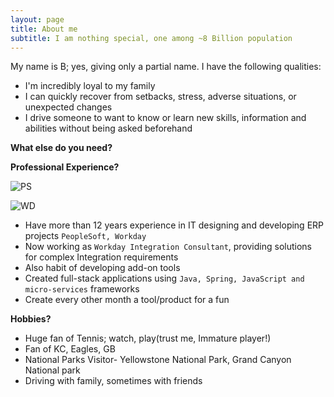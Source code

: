 ```yaml
---
layout: page
title: About me
subtitle: I am nothing special, one among ~8 Billion population
---
```


My name is B; yes, giving only a partial name. I have the following qualities:

- I'm incredibly loyal to my family
- I can quickly recover from setbacks, stress, adverse situations, or unexpected changes
- I drive someone to want to know or learn new skills, information and abilities without being asked beforehand

**What else do you need?**

**Professional Experience?**

![PS](https://upload.wikimedia.org/wikipedia/commons/3/36/PeopleSoft_logo.svg)

![WD](https://upload.wikimedia.org/wikipedia/commons/8/80/Workday_logo.svg)

- Have more than 12 years experience in IT designing and developing ERP projects `PeopleSoft, Workday`
- Now working as `Workday Integration Consultant`, providing solutions for complex Integration requirements
- Also habit of developing add-on tools
- Created full-stack applications using `Java, Spring, JavaScript and micro-services` frameworks
- Create every other month a tool/product for a fun


**Hobbies?**
- Huge fan of Tennis; watch, play(trust me, Immature player!)
- Fan of KC, Eagles, GB 
- National Parks Visitor-  Yellowstone National Park, Grand Canyon National park
- Driving with family, sometimes with friends
